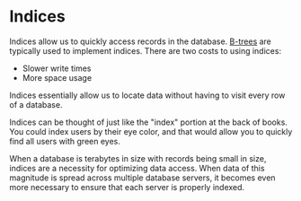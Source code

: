 # Indices

Indices allow us to quickly access records in the database.
[B-trees] are typically used to implement indices.
There are two costs to using indices:

* Slower write times
* More space usage

Indices essentially allow us to locate data without having to visit every row of a database.

Indices can be thought of just like the "index" portion at the back of books.
You could index users by their eye color, and that would allow you to quickly find all users with green eyes.

When a database is terabytes in size with records being small in size, indices are a necessity for optimizing data access.
When data of this magnitude is spread across multiple database servers, it becomes even more necessary to ensure that each server is properly indexed.

[B-trees]: http://use-the-index-luke.com/sql/anatomy/the-tree
